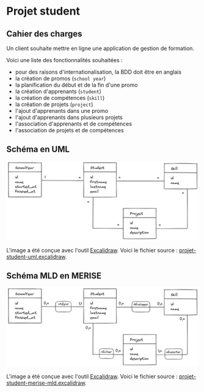 # Projet student

## Cahier des charges

Un client souhaite mettre en ligne une application de gestion de formation.

Voici une liste des fonctionnalités souhaitées :

- pour des raisons d'internationalisation, la BDD doit être en anglais
- la création de promos (`school year`)
- la planification du début et de la fin d'une promo
- la création d'apprenants (`student`)
- la création de compétences (`skill`)
- la création de projets (`project`)
- l'ajout d'apprenants dans une promo
- l'ajout d'apprenants dans plusieurs projets
- l'association d'apprenants et de compétences
- l'association de projets et de compétences

## Schéma en UML

![Schéma en UML de la BDD du projet student](img/projet-student-uml.excalidraw.png)

L'image a été conçue avec l'outil [Excalidraw](https://excalidraw.com/).
Voici le fichier source : [projet-student-uml.excalidraw](img/projet-student-uml.excalidraw).

## Schéma MLD en MERISE

![Schéma MLD en MERISE de la BDD du projet student](img/projet-student-merise-mld.excalidraw.png)

L'image a été conçue avec l'outil [Excalidraw](https://excalidraw.com/).
Voici le fichier source : [projet-student-merise-mld.excalidraw](img/projet-student-merise-mld.excalidraw).

